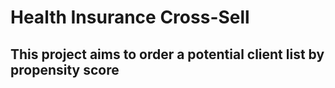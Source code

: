 # Health Insurance Cross-Sell

## This project aims to order a potential client list by propensity score







